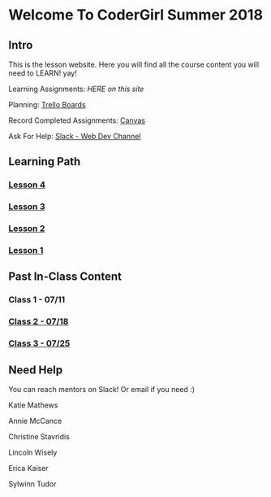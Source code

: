 # Welcome To CoderGirl Summer 2018

## Intro

This is the lesson website. Here you will find all the course content you will need to LEARN! yay!

Learning Assignments: _HERE on this site_

Planning: [Trello Boards](https://trello.com/cg_webdev_ss_2018)

Record Completed Assignments: [Canvas](https://learn.launchcode.org/courses/131)

Ask For Help: [Slack - Web Dev Channel](slack://channel?team={codergirlsummer2018}&id={CBL0W2U05})


## Learning Path

### [Lesson 4](lesson_4/overview)

### [Lesson 3](lesson_3/overview)

### [Lesson 2](lesson_2/overview)

### [Lesson 1](lesson_1/overview)


## Past In-Class Content

### Class 1 - 07/11

### [Class 2 - 07/18](in_class/2)

### [Class 3 - 07/25](in_class/3)


## Need Help

You can reach mentors on Slack! Or email if you need :)

Katie Mathews

Annie McCance

Christine Stavridis

Lincoln Wisely

Erica Kaiser

Sylwinn Tudor

